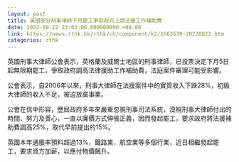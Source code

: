 ```yaml
---
layout: post
title: 英國部分刑事律師下月罷工爭取政府上調法援工作補助費
date: 2022-08-22 23:02:06.000000000 +08:00
link: https://news.rthk.hk/rthk/ch/component/k2/1663539-20220822.htm
categories: rthk
---
```


英國刑事大律師公會表示，英格蘭及威爾士地區的刑事律師，已投票決定下月5日起無限期罷工，爭取政府調高法律援助工作補助費，法庭案件審理可能受影響。

公會表示，自2006年以來，刑事大律師在法援案件中的實質收入下跌28%，初級大律師的收入不足，被迫放棄事業。

公會在信中形容，歷屆政府多年來嚴重忽視刑事司法系統，漠視刑事大律師付出的時間、努力及善心，一直以廉價方式伸張正義，因而發起罷工，要求政府將法援補助費調高25%，取代早前提出的15%。

英國本年通脹率預料超過13%，鐵路業、航空業等多個行業，近日相繼發起罷工，要求資方加薪，以應付物價飆升。
